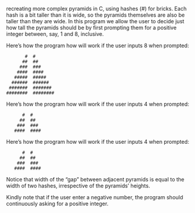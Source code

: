 recreating more complex pyramids in C, using hashes (#) for bricks.
Each hash is a bit taller than it is wide, so the pyramids themselves are also be taller than they are wide.
In this program we allow the user to decide just how tall the pyramids should
be by first prompting them for a positive integer between, say, 1 and 8, inclusive.

Here’s how the program how will work if the user inputs 8 when prompted:

           #  #
          ##  ##
         ###  ###
        ####  ####
       #####  #####
      ######  ######
     #######  #######
    ########  ########

Here’s how the program how will work if the user inputs 4 when prompted:

          #  #
         ##  ##
        ###  ###
       ####  ####

Here’s how the program how will work if the user inputs 4 when prompted:

          #  #
         ##  ##
        ###  ###
       ####  ####

Notice that width of the “gap” between adjacent pyramids is equal to the width of two hashes, irrespective of the pyramids’ heights.

Kindly note that if the user enter a negative number, the program should continuously asking for a positive integer.
